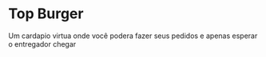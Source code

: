 # Top Burger
 
 Um cardapio virtua onde você podera fazer seus pedidos e apenas esperar o entregador chegar
